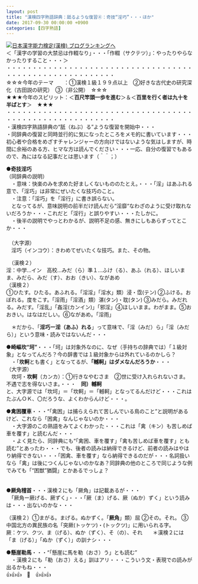 ```yaml
---
layout: post
title: "漢検四字熟語辞典：舐るような復習④：奇技“淫巧”・・・ほか"
date: 2017-09-30 00:00:00 +0900
categories: [四字熟語]
---
```


[![](/syuusyuu9701/assets/images/漢検四字熟語辞典：舐るような復習④：奇技“淫巧”・・・ほか-br_c_3028_1.gif)](http://blog.with2.net/link.php?1659096:3028 "日本漢字能力検定(漢検) ブログランキングへ")[日本漢字能力検定(漢検) ブログランキングへ](http://blog.with2.net/link.php?1659096:3028)  
＜「漢字の学習の大禁忌は作輟なり」・・・「作輟（サクテツ）」：やったりやらなかったりすること・・・＞  
・・・・・・・・・・・・・・・・・・・・・・・・・・・・・・・・・・・・・・・・・・・・・・・・・・・・・・・・・  
☆☆☆今年のテーマ　　：①漢検１級１９９点以上　②好きな古代史の研究深化（古田説の研究）　③（非公開）　☆☆☆　　  
★★★今年のスピリット：＜**百尺竿頭一歩を進む**＞＆＜**百里を行く者は九十を半ばとす**＞　★★★  
・・・・・・・・・・・・・・・・・・・・・・・・・・・・・・・・・・・・・・・・・・・・・・・・・・・・・・・・・  
・漢検四字熟語辞典の“舐（ねぶ）る”ような復習を開始中・・・  
・同辞典の復習と同時並行的に気になったところをメモ的に書いています・・・初心者や合格をめざすチャレンジャーの方向けではないような気はしますが、時間に余裕のある方、ヒマな方は読んでください・・・一応、自分の復習でもあるので、為にはなる記事だとは思います（＾＾；）  
  
●**奇技淫巧**　  
（同辞典の説明）  
　・意味：快楽のみを求めた好ましくないもののたとえ。・・・「淫」はあふれる意で、「淫巧」は非常にぜいたくな技巧のこと。  
　・注意：「淫巧」を「淫行」に書き誤らない。  
　となってるが、意味説明の前半だけ読んだら“淫靡“なわざのように受け取れないだろうか・・・これだと「淫行」と誤りやすい・・・たしかに。  
　・後半の説明でやっとわかるが、説明不足の感、無きにしもあらずってとこか・・・  
　  
　（大字源）  
　淫巧（インコウ）：きわめてぜいたくな技巧。また、その物。  
  
　（漢検２）  
淫：中学…イン　高校…みだ（ら）準１…ふけ（る）、あふ（れる）、ほしいまま、みだら、みだ（す）、おお（きい）、ながあめ  
（漢検２）  
①ひたす。ひたる。あふれる。「淫淫」「淫水」類）浸・霑(テン) ②ふける。おぼれる。度をこす。「淫雨」「淫酒」類）湛(タン)・耽(タン) ③みだら。みだれる。みだす。「淫乱」「姦淫(カンイン)」「邪淫」④ほしいまま。わがまま。⑤おおきい。はなはだしい。⑥ながあめ。「淫雨」  
  
　＊だから、「**淫巧ー淫（あふ）れる**」って意味で、「淫（みだ）ら」「淫（みだら）」という意味・読みではないんだ・・・  
  
●**崎嶇坎“坷”**・・・「坷」は対象外なのに、なぜ（手持ちの辞典では）「１級対象」となってんだろ？今の辞書では１級対象からは外れているのかしら？  
　・「**坎軻**とも書く」となってるが、**「轗軻」はダメなんだろうか**・・・  
（大字源）  
　坎坷・**坎軻**（カンカ）：①行きなやむさま　②世に受け入れられないさま。不遇で志を得ないさま。・・・　**同）轗軻**  
と、大字源では「坎坷」＝「坎軻」＝「轗軻」となってるんだけど・・・これはたぶんＯＫ、〇だろうな、よくわからんけど・・・。  
  
●**禽困覆車**・・・“「禽困」は捕らえられて苦しんでいる鳥のこと”と説明があるけど、これなら「困禽」なんじゃないのか・・・  
　・大字源のこの熟語をみてよくわかった・・・これは「禽（キン）も苦しめば車を覆す」と読むんだ・・・  
　・よく見たら、同辞典にも“「禽困、車を覆す」「禽も苦しめば車を覆す」とも読む”とあったわ・・・でも、後者の読みは納得できるけど、前者の読みはやはり納得できない・・・「困禽、車を覆す」なら納得できるのだが・・・名詞扱いなら「禽」は後につくんじゃないのかなあ？同辞典の他のところで同じような例でみても「“困獣”猶闘」とかあるでっしょ？  
　  
  
●**厥角稽首**・・・漢検２にも「厥角」は記載あるが・・・  
　「厥角ー厥げる、厥ずく」・・・「厥（ま）げる、厥（ぬか）ずく」という読みは・・・出ないのかな・・・  
  
（漢検２）①まがる。まげる。ぬかずく。「**厥角**」類）屈 ②その。それ。 ③中国北方の異民族の名「突厥(トッケツ)・(トックツ)」に用いられる字。  
厥：ケツ、クツ、ま（げる）、ぬか（ずく）、そ（の）、それ　　＊漢検２には「ま（げる）」「ぬか（ずく）」の訓ナシ・・・  
  
●**懸崖勒馬**・・・“「懸崖に馬を勒（おさ）う」とも読む”  
　・漢検２にも「勒（おさ）える」訓はアリ・・・こういう文・表現での読みが出るかもね・・・  
👍👍👍　🐔　👍👍👍